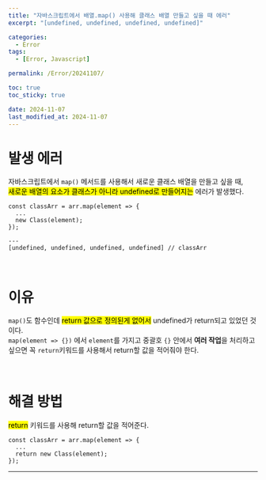 ```yaml
---
title: "자바스크립트에서 배열.map() 사용해 클래스 배열 만들고 싶을 때 에러"
excerpt: "[undefined, undefined, undefined, undefined]"

categories:
  - Error
tags:
  - [Error, Javascript]

permalink: /Error/20241107/

toc: true
toc_sticky: true

date: 2024-11-07
last_modified_at: 2024-11-07
---
```


# 발생 에러
자바스크립트에서 ```map()``` 메서드를 사용해서 새로운 클래스 배열을 만들고 싶을 때, <br>
<mark>새로운 배열의 요소가 클래스가 아니라 undefined로 만들어지는</mark> 에러가 발생했다. <br>
```
const classArr = arr.map(element => {
  ...
  new Class(element);
});

---
[undefined, undefined, undefined, undefined] // classArr

```
<br>

# 이유
```map()```도 함수인데 <mark>return 값으로 정의된게 없어서</mark> undefined가 return되고 있었던 것이다. <br>
```map(element => {})``` 에서 ```element```를 가지고 중괄호 ```{}``` 안에서 **여러 작업**을 처리하고 싶으면 꼭 ```return```키워드를 사용해서 return할 값을 적어줘야 한다. <br><br><br>

# 해결 방법
<mark>return</mark> 키워드를 사용해 return할 값을 적어준다.
```
const classArr = arr.map(element => {
  ...
  return new Class(element);
});
```

<hr>

